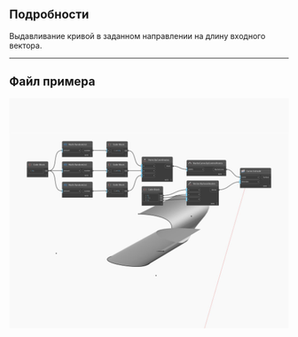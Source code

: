 ## Подробности
Выдавливание кривой в заданном направлении на длину входного вектора.
___
## Файл примера

![Extrude (direction)](./Autodesk.DesignScript.Geometry.Curve.Extrude(direction)_img.jpg)

